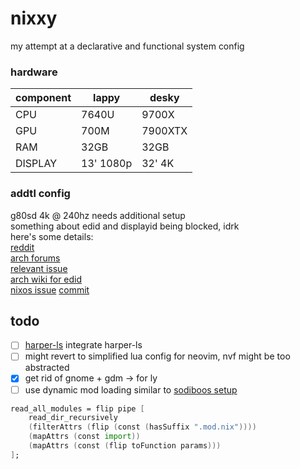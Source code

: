 # nixxy

my attempt at a declarative and functional system config

### hardware

| component | lappy     | desky   |
| --------- | --------- | ------- |
| CPU       | 7640U     | 9700X   |
| GPU       | 700M      | 7900XTX |
| RAM       | 32GB      | 32GB    |
| DISPLAY   | 13' 1080p | 32' 4K  |

### addtl config

g80sd 4k @ 240hz needs additional setup\
something about edid and displayid being blocked, idrk\
here's some details:\
[reddit](https://www.reddit.com/r/linux_gaming/comments/1gj5cdw/samsung_odyssey_g8_monitor_not_giving_240hz/)\
[arch forums](https://bbs.archlinux.org/viewtopic.php?id=297515)\
[relevant issue](https://gitlab.freedesktop.org/drm/amd/-/issues/3718)\
[arch wiki for edid](https://wiki.archlinux.org/title/Kernel_mode_setting#Forcing_modes_and_EDID)\
[nixos issue](https://discourse.nixos.org/t/copying-custom-edid/31593)
[commit](https://gitlab.freedesktop.org/drm/misc/kernel/-/commit/e79ce1639a865d93fa8c27b515e8165c60131c9b)

## todo

- [ ] [harper-ls](https://writewithharper.com/docs/integrations/neovim)
      integrate harper-ls
- [ ] might revert to simplified lua config for neovim, nvf might be too
      abstracted
- [x] get rid of gnome + gdm -> for ly
- [ ] use dynamic mod loading similar to
      [sodiboos setup](https://github.com/sodiboo/system/blob/b63c7b27f49043e8701b3ff5e1441cd27d5a2fff/flake.nix#L92C6-L97C9)

```nix
read_all_modules = flip pipe [
    read_dir_recursively
    (filterAttrs (flip (const (hasSuffix ".mod.nix"))))
    (mapAttrs (const import))
    (mapAttrs (const (flip toFunction params)))
];
```
